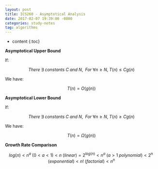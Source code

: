 ```yaml
---
layout: post
title: ICS260 - Asymptotical Analysis
date: 2017-02-07 19:39:00 -0800
categories: study-notes
tag: algorithms
---
```


* content
{:toc}



__Asymptotical Upper Bound__  

If:  

$$ There\;\exists\; constants\;C\;and\;N,\;\; For\;\forall n \geq N,\;T(n) \leq C g(n) $$

We have:  

$$ T(n) = O(g(n)) $$

__Asymptotical Lower Bound__  

If:  

$$ There\;\exists\; constants\;C\;and\;N,\;\; For\;\forall n \geq N,\;T(n) \geq C g(n) $$

We have:  

$$ T(n) = \Omega(g(n)) $$

__Growth Rate Comparison__  

$$ log(n) < n^{a}\;(0 < a < 1) < n\;(linear) = 2^{log(n)} < n^{a}\;(a > 1\;polynomial) < 2^{n}\;(exponential) < n!\;(factorial) < n^{n} $$
